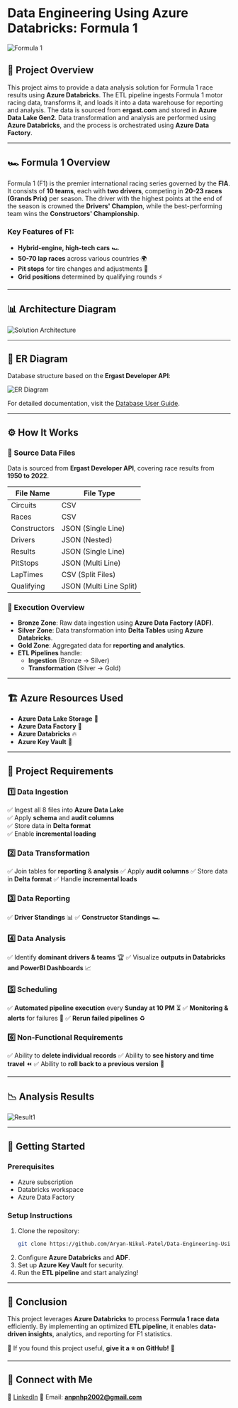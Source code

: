 # Data Engineering Using Azure Databricks: Formula 1

![Formula 1](https://images2.alphacoders.com/121/thumb-1920-1214054.png)

## 🚀 Project Overview
This project aims to provide a data analysis solution for Formula 1 race results using **Azure Databricks**. The ETL pipeline ingests Formula 1 motor racing data, transforms it, and loads it into a data warehouse for reporting and analysis. The data is sourced from **ergast.com** and stored in **Azure Data Lake Gen2**. Data transformation and analysis are performed using **Azure Databricks**, and the process is orchestrated using **Azure Data Factory**.

---

## 🏎️ Formula 1 Overview
Formula 1 (F1) is the premier international racing series governed by the **FIA**. It consists of **10 teams**, each with **two drivers**, competing in **20-23 races (Grands Prix)** per season. The driver with the highest points at the end of the season is crowned the **Drivers' Champion**, while the best-performing team wins the **Constructors' Championship**.

### Key Features of F1:
- **Hybrid-engine, high-tech cars** 🏎️
- **50-70 lap races** across various countries 🌍
- **Pit stops** for tire changes and adjustments 🔧
- **Grid positions** determined by qualifying rounds ⚡

---

## 📊 Architecture Diagram
![Solution Architecture](https://github.com/Aryan-Nikul-Patel/Data-Engineering-Using-Azure-Databricks-Formula-1/blob/main/resource/ETL_Architecture.png)

---

## 📜 ER Diagram
Database structure based on the **Ergast Developer API**:

![ER Diagram](https://github.com/Aryan-Nikul-Patel/Data-Engineering-Using-Azure-Databricks-Formula-1/blob/main/resource/formula1_db_data_model.png)

For detailed documentation, visit the [Database User Guide](http://ergast.com/docs/f1db_user_guide.txt).

---

## ⚙️ How It Works
### 📂 Source Data Files
Data is sourced from **Ergast Developer API**, covering race results from **1950 to 2022**.

| File Name   | File Type               |
|------------|-------------------------|
| Circuits   | CSV                     |
| Races      | CSV                     |
| Constructors | JSON (Single Line)     |
| Drivers    | JSON (Nested)           |
| Results    | JSON (Single Line)      |
| PitStops   | JSON (Multi Line)       |
| LapTimes   | CSV (Split Files)       |
| Qualifying | JSON (Multi Line Split) |

### 🔄 Execution Overview
- **Bronze Zone**: Raw data ingestion using **Azure Data Factory (ADF)**.
- **Silver Zone**: Data transformation into **Delta Tables** using **Azure Databricks**.
- **Gold Zone**: Aggregated data for **reporting and analytics**.
- **ETL Pipelines** handle:
  - **Ingestion** (Bronze → Silver)
  - **Transformation** (Silver → Gold)

---

## 🏗️ Azure Resources Used
- **Azure Data Lake Storage** 📁
- **Azure Data Factory** 🔄
- **Azure Databricks** 🔥
- **Azure Key Vault** 🔑

---

## 📌 Project Requirements
### 1️⃣ Data Ingestion
✅ Ingest all 8 files into **Azure Data Lake**  
✅ Apply **schema** and **audit columns**  
✅ Store data in **Delta format**  
✅ Enable **incremental loading**  

### 2️⃣ Data Transformation
✅ Join tables for **reporting** & **analysis**
✅ Apply **audit columns**
✅ Store data in **Delta format**
✅ Handle **incremental loads**

### 3️⃣ Data Reporting
✅ **Driver Standings** 📊
✅ **Constructor Standings** 🏎️

### 4️⃣ Data Analysis
✅ Identify **dominant drivers & teams** 🏆
✅ Visualize **outputs in Databricks and PowerBI Dashboards** 📈

### 5️⃣ Scheduling
✅ **Automated pipeline execution** every **Sunday at 10 PM** ⏳
✅ **Monitoring & alerts** for failures 🔔
✅ **Rerun failed pipelines** ♻️

### 6️⃣ Non-Functional Requirements
✅ Ability to **delete individual records**
✅ Ability to **see history and time travel** ⏪
✅ Ability to **roll back to a previous version** 🔄

---

## 📉 Analysis Results
![Result1](https://github.com/Aryan-Nikul-Patel/Data-Engineering-Using-Azure-Databricks-Formula-1/blob/main/PowerBI/F1_Dashboard.png)

---

## 📌 Getting Started
### Prerequisites
- Azure subscription
- Databricks workspace
- Azure Data Factory

### Setup Instructions
1. Clone the repository:
   ```bash
   git clone https://github.com/Aryan-Nikul-Patel/Data-Engineering-Using-Azure-Databricks-Formula-1.git
   ```
2. Configure **Azure Databricks** and **ADF**.
3. Set up **Azure Key Vault** for security.
4. Run the **ETL pipeline** and start analyzing!

---

## 📜 Conclusion
This project leverages **Azure Databricks** to process **Formula 1 race data** efficiently. By implementing an optimized **ETL pipeline**, it enables **data-driven insights**, analytics, and reporting for F1 statistics.

🚀 If you found this project useful, **give it a ⭐ on GitHub!** 🎉

---

## 🤝 Connect with Me
🔗 [LinkedIn](https://www.linkedin.com/in/aryan-nikul-patel/)
📧 Email: **anpnhp2002@gmail.com**